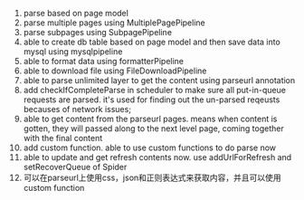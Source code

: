 1. parse based on page model
2. parse multiple pages using MultiplePagePipeline
3. parse subpages using SubpagePipeline
4. able to create db table based on page model and then save data into mysql using mysqlpipeline
5. able to format data using formatterPipeline
6. able to download file using FileDownloadPipeline
7. able to parse unlimited layer to get the content using parseurl annotation
8. add checkIfCompleteParse in scheduler to make sure all put-in-queue requests are parsed. it's used for finding out the un-parsed reqeusts becauses of network issues;
9. able to get content from the parseurl pages. means when content is gotten, they will passed along to the next level page, coming together with the final content
10. add custom function. able to use custom functions to do parse now
11. able to update and get refresh contents now. use addUrlForRefresh and setRecoverQueue of Spider
12. 可以在parseurl上使用css，json和正则表达式来获取内容，并且可以使用custom function